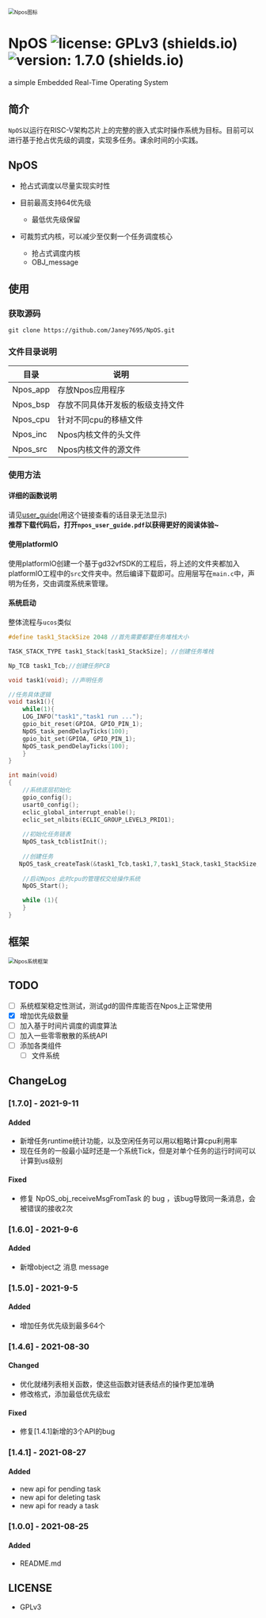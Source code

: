<img src=".\readme_img\Npos图标.png" alt="Npos图标" style="zoom:75%;" />

# NpOS ![license: GPLv3 (shields.io)](https://img.shields.io/badge/license-GPLv3-brightgreen)![version: 1.7.0 (shields.io)](https://img.shields.io/badge/version-1.7.0-brightgreen)

a simple Embedded Real-Time Operating System

## 简介

`NpOS`以运行在RISC-V架构芯片上的完整的嵌入式实时操作系统为目标。目前可以进行基于抢占优先级的调度，实现多任务。课余时间的小实践。

## NpOS

* 抢占式调度以尽量实现实时性

* 目前最高支持64优先级
  * 最低优先级保留
* 可裁剪式内核，可以减少至仅剩一个任务调度核心
  * 抢占式调度内核
  * OBJ_message

## 使用

### 获取源码

```shell
git clone https://github.com/Janey7695/NpOS.git
```

### 文件目录说明

| 目录     | 说明                             |
| -------- | -------------------------------- |
| Npos_app | 存放Npos应用程序                 |
| Npos_bsp | 存放不同具体开发板的板级支持文件 |
| Npos_cpu | 针对不同cpu的移植文件            |
| Npos_inc | Npos内核文件的头文件             |
| Npos_src | Npos内核文件的源文件             |

### 使用方法
#### 详细的函数说明
请见[user_guide](./npos_user_guide.md)(用这个链接查看的话目录无法显示)  
__推荐下载代码后，打开`npos_user_guide.pdf`以获得更好的阅读体验~__

#### 使用platformIO

使用platformIO创建一个基于gd32vfSDK的工程后，将上述的文件夹都加入platformIO工程中的`src`文件夹中。然后编译下载即可。应用层写在`main.c`中，声明为任务，交由调度系统来管理。

#### 系统启动

整体流程与`ucos`类似

```c
#define task1_StackSize 2048 //首先需要都要任务堆栈大小

TASK_STACK_TYPE task1_Stack[task1_StackSize]; //创建任务堆栈

Np_TCB task1_Tcb;//创建任务PCB

void task1(void); //声明任务

//任务具体逻辑
void task1(){
    while(1){
    LOG_INFO("task1","task1 run ...");
    gpio_bit_reset(GPIOA, GPIO_PIN_1);
    NpOS_task_pendDelayTicks(100);
    gpio_bit_set(GPIOA, GPIO_PIN_1);
    NpOS_task_pendDelayTicks(100);
    }
}

int main(void)
{	
    //系统底层初始化
    gpio_config();
    usart0_config();
    eclic_global_interrupt_enable();
    eclic_set_nlbits(ECLIC_GROUP_LEVEL3_PRIO1);
	
    //初始化任务链表
    NpOS_task_tcblistInit();    	
    
    //创建任务
   NpOS_task_createTask(&task1_Tcb,task1,7,task1_Stack,task1_StackSize,TASK_READY);
    
    //启动Npos 此时cpu的管理权交给操作系统
    NpOS_Start();

    while (1){
    }
}
```

## 框架

<img src=".\readme_img\Npos系统框架.png" alt="Npos系统框架" style="zoom:75%;" />

## TODO

- [ ] 系统框架稳定性测试，测试gd的固件库能否在Npos上正常使用
- [x] 增加优先级数量
- [ ] 加入基于时间片调度的调度算法
- [ ] 加入一些零零散散的系统API
- [ ] 添加各类组件
  - [ ] 文件系统

## ChangeLog

### [1.7.0] - 2021-9-11

#### Added
- 新增任务runtime统计功能，以及空闲任务可以用以粗略计算cpu利用率
- 现在任务的一般最小延时还是一个系统Tick，但是对单个任务的运行时间可以计算到us级别
#### Fixed
- 修复 NpOS_obj_receiveMsgFromTask 的 bug ，该bug导致同一条消息，会被错误的接收2次

### [1.6.0] - 2021-9-6

#### Added
- 新增object之 消息 message

### [1.5.0] - 2021-9-5

#### Added
- 增加任务优先级到最多64个

### [1.4.6] - 2021-08-30

#### Changed
- 优化就绪列表相关函数，使这些函数对链表结点的操作更加准确
- 修改格式，添加最低优先级宏

#### Fixed
- 修复[1.4.1]新增的3个API的bug

### [1.4.1] - 2021-08-27

#### Added

- new api for pending task
- new api for deleting task
- new api for ready a task

### [1.0.0] - 2021-08-25

#### Added

- README.md



## LICENSE

* GPLv3

